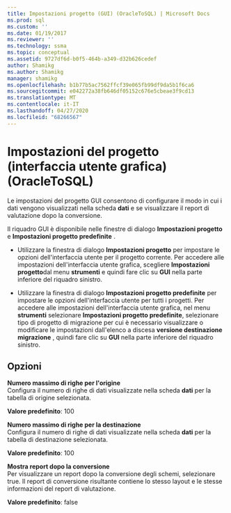 ```yaml
---
title: Impostazioni progetto (GUI) (OracleToSQL) | Microsoft Docs
ms.prod: sql
ms.custom: ''
ms.date: 01/19/2017
ms.reviewer: ''
ms.technology: ssma
ms.topic: conceptual
ms.assetid: 9727df6d-b0f5-464b-a349-d32b626cedef
author: Shamikg
ms.author: Shamikg
manager: shamikg
ms.openlocfilehash: b1b77b5ac7562ffcf39e065fb99df9da5b1f6ca6
ms.sourcegitcommit: e042272a38fb646df05152c676e5cbeae3f9cd13
ms.translationtype: MT
ms.contentlocale: it-IT
ms.lasthandoff: 04/27/2020
ms.locfileid: "68266567"
---
```

# <a name="project-settings-gui-oracletosql"></a>Impostazioni del progetto (interfaccia utente grafica) (OracleToSQL)
Le impostazioni del progetto GUI consentono di configurare il modo in cui i dati vengono visualizzati nella scheda **dati** e se visualizzare il report di valutazione dopo la conversione.  
  
Il riquadro GUI è disponibile nelle finestre di dialogo **Impostazioni progetto** e **Impostazioni progetto predefinite** .  
  
-   Utilizzare la finestra di dialogo **Impostazioni progetto** per impostare le opzioni dell'interfaccia utente per il progetto corrente. Per accedere alle impostazioni dell'interfaccia utente grafica, scegliere **Impostazioni progetto**dal menu **strumenti** e quindi fare clic su **GUI** nella parte inferiore del riquadro sinistro.  
  
-   Utilizzare la finestra di dialogo **Impostazioni progetto predefinite** per impostare le opzioni dell'interfaccia utente per tutti i progetti. Per accedere alle impostazioni dell'interfaccia utente grafica, nel menu **strumenti** selezionare **Impostazioni progetto predefinite**, selezionare tipo di progetto di migrazione per cui è necessario visualizzare o modificare le impostazioni dall'elenco a discesa **versione destinazione migrazione** , quindi fare clic su **GUI** nella parte inferiore del riquadro sinistro.  
  
## <a name="options"></a>Opzioni  
**Numero massimo di righe per l'origine**  
Configura il numero di righe di dati visualizzate nella scheda **dati** per la tabella di origine selezionata.  
  
**Valore predefinito**: 100  
  
**Numero massimo di righe per la destinazione**  
Configura il numero di righe di dati visualizzate nella scheda **dati** per la tabella di destinazione selezionata.  
  
**Valore predefinito**: 100  
  
**Mostra report dopo la conversione**  
Per visualizzare un report dopo la conversione degli schemi, selezionare true. Il report di conversione risultante contiene lo stesso layout e le stesse informazioni del report di valutazione.  
  
**Valore predefinito**: false  
  
